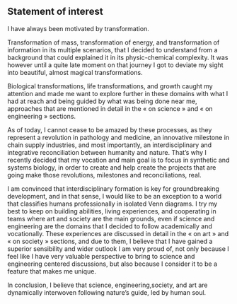 ## Statement of interest
I have always been motivated by transformation.

Transformation of mass, transformation of energy, and transformation of information in its multiple scenarios, that I decided to understand from a background that could explained it in its physic-chemical complexity.
It was however until a quite late moment on that journey I got to deviate my sight into beautiful, almost magical transformations.

Biological transformations, life transformations, and growth caught my attention and made me want to explore further in these domains with what I had at reach and being guided by what was being done near me,  approaches that are mentioned in detail in the « on science » and « on engineering » sections.

As of today, I cannot cease to be amazed by these processes, as they represent a revolution in pathology and medicine, an innovative milestone in chain supply industries, and most importantly, an interdisciplinary and integrative reconciliation between humanity and nature.
That’s why I recently decided that my vocation and main goal is to focus in synthetic and systems biology, in order to create and help create the projects that are going make those revolutions, milestones and reconciliations, real. 

I am convinced that interdisciplinary formation is key for groundbreaking development, and in that sense, I would like to be an exception to a world that classifies humans professionally in isolated Venn diagrams.
I try my best to keep on building abilities, living experiences, and cooperating in teams where art and society are the main grounds, even if science and engineering are the domains that I decided to follow academically and vocationally. 
These experiences are discussed in detail in the « on art » and « on society » sections, and due to them, I believe that I have gained a superior sensibility and wider outlook I am very proud of, not only because I feel like I have very valuable perspective to bring to science and engineering centered discussions, but also because I consider it to be a feature that makes me unique.

In conclusion, I believe that science, engineering,society, and art are dynamically interwoven following nature’s guide, led by human soul.
